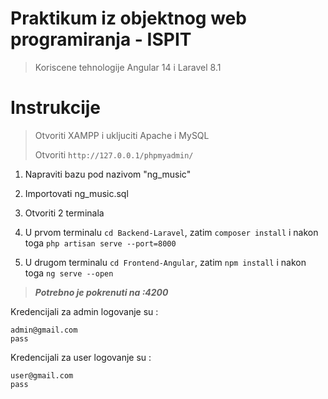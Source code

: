 # Praktikum iz objektnog web programiranja - ISPIT
 > Koriscene tehnologije Angular 14 i Laravel 8.1
# Instrukcije

> Otvoriti XAMPP i ukljuciti Apache i MySQL
> 
> Otvoriti ```http://127.0.0.1/phpmyadmin/```

1. Napraviti bazu pod nazivom "ng_music"

3. Importovati ng_music.sql

3. Otvoriti 2 terminala

6. U prvom terminalu 
``cd Backend-Laravel``,
zatim 
``composer install``
i nakon toga 
``php artisan serve --port=8000``

7. U drugom terminalu ``cd Frontend-Angular``, zatim ``npm install`` i nakon toga ``ng serve --open``<br>

>***Potrebno je pokrenuti na :4200***<br>

Kredencijali za admin logovanje su :
````
admin@gmail.com
pass
````
Kredencijali za user logovanje su :
````
user@gmail.com
pass
````
